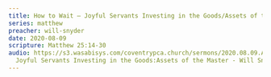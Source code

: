 ```yaml
---
title: How to Wait – Joyful Servants Investing in the Goods/Assets of the Master
series: matthew
preacher: will-snyder
date: 2020-08-09
scripture: Matthew 25:14-30
audio: https://s3.wasabisys.com/coventrypca.church/sermons/2020.08.09.A How to Wait –
  Joyful Servants Investing in the Goods:Assets of the Master - Will Snyder.mp3
---
```

